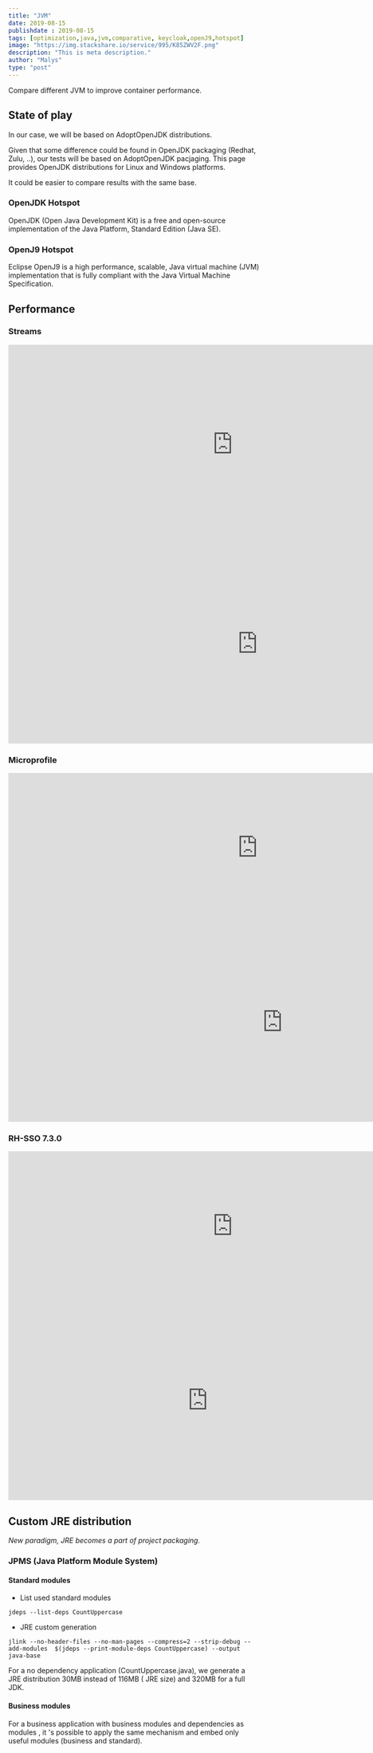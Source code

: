 ```yaml
---
title: "JVM"
date: 2019-08-15
publishdate : 2019-08-15
tags: [optimization,java,jvm,comparative, keycloak,openJ9,hotspot]
image: "https://img.stackshare.io/service/995/K85ZWV2F.png"
description: "This is meta description."
author: "Malys"
type: "post"
---
```


Compare different JVM to improve container performance.

## State of play
In our case, we will be based on AdoptOpenJDK distributions. 

Given that some difference could be found in OpenJDK  packaging (Redhat, Zulu, ..), our tests will be based on AdoptOpenJDK pacjaging.  This page provides OpenJDK distributions for Linux and Windows platforms.

It could be easier to compare results with the same base.

### OpenJDK Hotspot
OpenJDK (Open Java Development Kit) is a free and open-source implementation of the Java Platform, Standard Edition (Java SE).

### OpenJ9 Hotspot
Eclipse OpenJ9 is a high performance, scalable, Java virtual machine (JVM) implementation that is fully compliant with the Java Virtual Machine Specification.

## Performance
### Streams

<iframe src="https://docs.google.com/spreadsheets/d/e/2PACX-1vTlum2-EkQbcQiR0xuJAatsmiub8ky3MH8ZIjfVT-ZI6Iw2rwisZ9yolP1HPWhLX22afu22EVUUVLOd/pubhtml?gid=338344574&single=true" style="border:0px #ffffff none;" name="Distribution" scrolling="no" frameborder="0" marginheight="0px" marginwidth="0px" height="400px" width="900px" allowfullscreen></iframe>


<iframe src="https://docs.google.com/spreadsheets/d/e/2PACX-1vTlum2-EkQbcQiR0xuJAatsmiub8ky3MH8ZIjfVT-ZI6Iw2rwisZ9yolP1HPWhLX22afu22EVUUVLOd/pubchart?oid=2060366115&format=interactive" style="border:0px #ffffff none;" name="Distribution" scrolling="no" frameborder="0" marginheight="0px" marginwidth="0px" height="400px" width="1000px" allowfullscreen></iframe>


### Microprofile

<iframe src="https://docs.google.com/spreadsheets/d/e/2PACX-1vTlum2-EkQbcQiR0xuJAatsmiub8ky3MH8ZIjfVT-ZI6Iw2rwisZ9yolP1HPWhLX22afu22EVUUVLOd/pubhtml?gid=898376284&single=true" style="border:0px #ffffff none;" name="Distribution" scrolling="no" frameborder="0" marginheight="0px" marginwidth="0px" height="300px" width="1000px" allowfullscreen></iframe>


<iframe src="https://docs.google.com/spreadsheets/d/e/2PACX-1vTlum2-EkQbcQiR0xuJAatsmiub8ky3MH8ZIjfVT-ZI6Iw2rwisZ9yolP1HPWhLX22afu22EVUUVLOd/pubchart?oid=1610324122&format=interactive" style="border:0px #ffffff none;" name="Distribution" scrolling="no" frameborder="0" marginheight="0px" marginwidth="0px" height="400px" width="1100px" allowfullscreen></iframe>


### RH-SSO 7.3.0

<iframe src="https://docs.google.com/spreadsheets/d/e/2PACX-1vTlum2-EkQbcQiR0xuJAatsmiub8ky3MH8ZIjfVT-ZI6Iw2rwisZ9yolP1HPWhLX22afu22EVUUVLOd/pubhtml?gid=166042169&single=true" style="border:0px #ffffff none;" name="Distribution" scrolling="no" frameborder="0" marginheight="0px" marginwidth="0px" height="300px" width="900px" allowfullscreen></iframe>


<iframe src="https://docs.google.com/spreadsheets/d/e/2PACX-1vTlum2-EkQbcQiR0xuJAatsmiub8ky3MH8ZIjfVT-ZI6Iw2rwisZ9yolP1HPWhLX22afu22EVUUVLOd/pubchart?oid=443597512&format=interactive" style="border:0px #ffffff none;" name="Distribution" scrolling="no" frameborder="0" marginheight="0px" marginwidth="0px" height="400px" width="800px" allowfullscreen></iframe>


## Custom JRE distribution
*New paradigm, JRE becomes a part of project packaging.*

### JPMS (Java Platform Module System)
#### Standard modules
* List used standard modules
```
jdeps --list-deps CountUppercase
```
* JRE custom generation
```
jlink --no-header-files --no-man-pages --compress=2 --strip-debug --add-modules  $(jdeps --print-module-deps CountUppercase) --output java-base
```

For a no dependency application (CountUppercase.java), we generate a JRE distribution 30MB instead of 116MB ( JRE size) and 320MB for a full JDK.

#### Business modules
For a business application with business modules and dependencies as modules , it 's possible to apply the same mechanism and embed only useful modules (business and standard).

